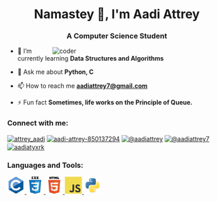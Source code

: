 <h1 align="center">Namastey 🙏, I'm Aadi Attrey</h1>
<h3 align="center">A Computer Science Student</h3>
<img width="400" align="right" alt="coder"  align="right" alt="coder" src="https://camo.githubusercontent.com/19db51af5f90f1b152bc0b9078f5fe97053955be5074f03f17019c70345bdcdb/68747470733a2f2f6d69726f2e6d656469756d2e636f6d2f6d61782f313336302f302a37513379765349765f7430696f4a2d5a2e676966">

- 🌱 I’m currently learning **Data Structures and Algorithms**

- 💬 Ask me about **Python, C**

- 📫 How to reach me **aadiattrey7@gmail.com**

- ⚡ Fun fact **Sometimes, life works on the Principle of Queue.**

<h3 align="left">Connect with me:</h3>
<p align="left">
<a href="https://twitter.com/attrey_aadi" target="blank"><img align="center" src="https://raw.githubusercontent.com/rahuldkjain/github-profile-readme-generator/master/src/images/icons/Social/twitter.svg" alt="attrey_aadi" height="30" width="40" /></a>
<a href="https://linkedin.com/in/aadi-attrey-850137294" target="blank"><img align="center" src="https://raw.githubusercontent.com/rahuldkjain/github-profile-readme-generator/master/src/images/icons/Social/linked-in-alt.svg" alt="aadi-attrey-850137294" height="30" width="40" /></a>
<a href="https://www.codechef.com/users/@aadiattrey" target="blank"><img align="center" src="https://cdn.jsdelivr.net/npm/simple-icons@3.1.0/icons/codechef.svg" alt="@aadiattrey" height="30" width="40" /></a>
<a href="https://www.hackerrank.com/@aadiattrey7" target="blank"><img align="center" src="https://raw.githubusercontent.com/rahuldkjain/github-profile-readme-generator/master/src/images/icons/Social/hackerrank.svg" alt="@aadiattrey7" height="30" width="40" /></a>
<a href="https://auth.geeksforgeeks.org/user/aadiatyxrk" target="blank"><img align="center" src="https://raw.githubusercontent.com/rahuldkjain/github-profile-readme-generator/master/src/images/icons/Social/geeks-for-geeks.svg" alt="aadiatyxrk" height="30" width="40" /></a>
</p>

<h3 align="left">Languages and Tools:</h3>
<p align="left"> <a href="https://www.cprogramming.com/" target="_blank" rel="noreferrer"> <img src="https://raw.githubusercontent.com/devicons/devicon/master/icons/c/c-original.svg" alt="c" width="40" height="40"/> </a> <a href="https://www.w3schools.com/css/" target="_blank" rel="noreferrer"> <img src="https://raw.githubusercontent.com/devicons/devicon/master/icons/css3/css3-original-wordmark.svg" alt="css3" width="40" height="40"/> </a> <a href="https://www.w3.org/html/" target="_blank" rel="noreferrer"> <img src="https://raw.githubusercontent.com/devicons/devicon/master/icons/html5/html5-original-wordmark.svg" alt="html5" width="40" height="40"/> </a> <a href="https://developer.mozilla.org/en-US/docs/Web/JavaScript" target="_blank" rel="noreferrer"> <img src="https://raw.githubusercontent.com/devicons/devicon/master/icons/javascript/javascript-original.svg" alt="javascript" width="40" height="40"/> </a> <a href="https://www.python.org" target="_blank" rel="noreferrer"> <img src="https://raw.githubusercontent.com/devicons/devicon/master/icons/python/python-original.svg" alt="python" width="40" height="40"/> </a> </p>
